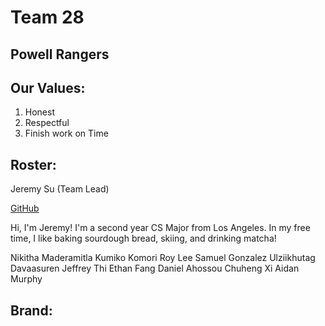 # Team 28

## Powell Rangers

## Our Values:  
1. Honest
2. Respectful
3. Finish work on Time


## Roster: 

Jeremy Su (Team Lead)

[GitHub](https://github.com/jeremysu99)

Hi, I'm Jeremy! I'm a second year CS Major from Los Angeles. In my free time, I like baking sourdough bread, skiing, and drinking matcha!

Nikitha Maderamitla
Kumiko Komori
Roy Lee
Samuel Gonzalez
Ulziikhutag Davaasuren
Jeffrey Thi
Ethan Fang
Daniel Ahossou
Chuheng Xi
Aidan Murphy

## Brand:




